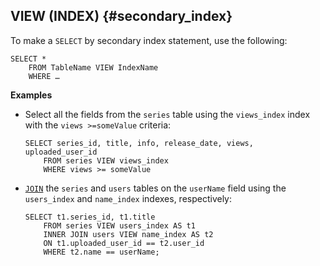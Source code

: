 ## VIEW (INDEX) {#secondary_index}

To make a `SELECT` by secondary index statement, use the following:

``` yql
SELECT *
    FROM TableName VIEW IndexName
    WHERE …
```

**Examples**

* Select all the fields from the `series` table using the `views_index` index with the `views >=someValue` criteria:

  ``` yql
  SELECT series_id, title, info, release_date, views, uploaded_user_id
      FROM series VIEW views_index
      WHERE views >= someValue
  ```

* [`JOIN`](../../join.md) the `series` and `users` tables on the `userName` field using the `users_index` and `name_index` indexes, respectively:

  ``` yql
  SELECT t1.series_id, t1.title
      FROM series VIEW users_index AS t1
      INNER JOIN users VIEW name_index AS t2
      ON t1.uploaded_user_id == t2.user_id
      WHERE t2.name == userName;
  ```
